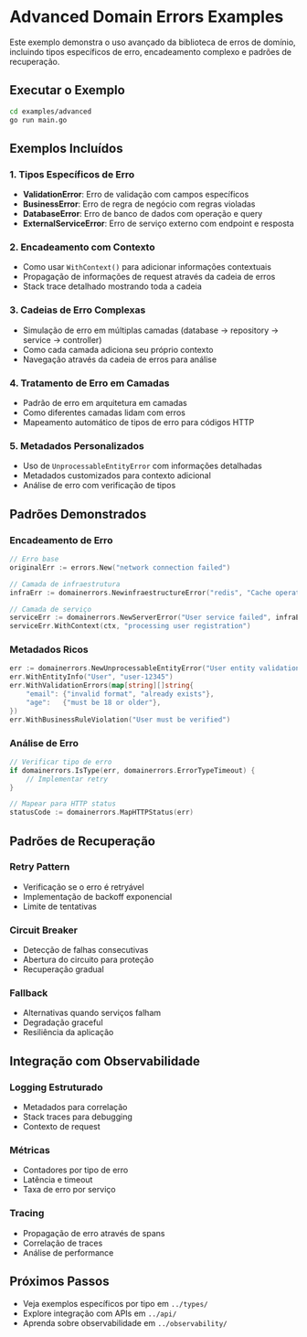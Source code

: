 # Advanced Domain Errors Examples

Este exemplo demonstra o uso avançado da biblioteca de erros de domínio, incluindo tipos específicos de erro, encadeamento complexo e padrões de recuperação.

## Executar o Exemplo

```bash
cd examples/advanced
go run main.go
```

## Exemplos Incluídos

### 1. Tipos Específicos de Erro
- **ValidationError**: Erro de validação com campos específicos
- **BusinessError**: Erro de regra de negócio com regras violadas
- **DatabaseError**: Erro de banco de dados com operação e query
- **ExternalServiceError**: Erro de serviço externo com endpoint e resposta

### 2. Encadeamento com Contexto
- Como usar `WithContext()` para adicionar informações contextuais
- Propagação de informações de request através da cadeia de erros
- Stack trace detalhado mostrando toda a cadeia

### 3. Cadeias de Erro Complexas
- Simulação de erro em múltiplas camadas (database → repository → service → controller)
- Como cada camada adiciona seu próprio contexto
- Navegação através da cadeia de erros para análise

### 4. Tratamento de Erro em Camadas
- Padrão de erro em arquitetura em camadas
- Como diferentes camadas lidam com erros
- Mapeamento automático de tipos de erro para códigos HTTP

### 5. Metadados Personalizados
- Uso de `UnprocessableEntityError` com informações detalhadas
- Metadados customizados para contexto adicional
- Análise de erro com verificação de tipos

## Padrões Demonstrados

### Encadeamento de Erro
```go
// Erro base
originalErr := errors.New("network connection failed")

// Camada de infraestrutura
infraErr := domainerrors.NewinfraestructureError("redis", "Cache operation failed", originalErr)

// Camada de serviço
serviceErr := domainerrors.NewServerError("User service failed", infraErr)
serviceErr.WithContext(ctx, "processing user registration")
```

### Metadados Ricos
```go
err := domainerrors.NewUnprocessableEntityError("User entity validation failed")
err.WithEntityInfo("User", "user-12345")
err.WithValidationErrors(map[string][]string{
    "email": {"invalid format", "already exists"},
    "age":   {"must be 18 or older"},
})
err.WithBusinessRuleViolation("User must be verified")
```

### Análise de Erro
```go
// Verificar tipo de erro
if domainerrors.IsType(err, domainerrors.ErrorTypeTimeout) {
    // Implementar retry
}

// Mapear para HTTP status
statusCode := domainerrors.MapHTTPStatus(err)
```

## Padrões de Recuperação

### Retry Pattern
- Verificação se o erro é retryável
- Implementação de backoff exponencial
- Limite de tentativas

### Circuit Breaker
- Detecção de falhas consecutivas
- Abertura do circuito para proteção
- Recuperação gradual

### Fallback
- Alternativas quando serviços falham
- Degradação graceful
- Resiliência da aplicação

## Integração com Observabilidade

### Logging Estruturado
- Metadados para correlação
- Stack traces para debugging
- Contexto de request

### Métricas
- Contadores por tipo de erro
- Latência e timeout
- Taxa de erro por serviço

### Tracing
- Propagação de erro através de spans
- Correlação de traces
- Análise de performance

## Próximos Passos

- Veja exemplos específicos por tipo em `../types/`
- Explore integração com APIs em `../api/`
- Aprenda sobre observabilidade em `../observability/`
